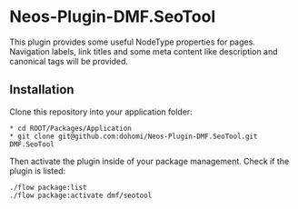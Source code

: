 Neos-Plugin-DMF.SeoTool
=======================

This plugin provides some useful NodeType properties for pages. Navigation labels, link titles and some meta content like description and canonical tags will be provided.

## Installation
Clone this repository into your application folder:


    * cd ROOT/Packages/Application
    * git clone git@github.com:dohomi/Neos-Plugin-DMF.SeoTool.git DMF.SeoTool

Then activate the plugin inside of your package management. Check if the plugin is listed:

    ./flow package:list
    ./flow package:activate dmf/seotool
